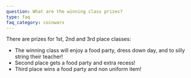 ```yaml
---
question: What are the winning class prizes?
type: faq
faq_category: coinwars
---
```

There are prizes for 1st, 2nd and 3rd place classes:
- The winning class will enjoy a food party, dress down day, and to silly string their teacher! 
- Second place gets a food party and extra recess! 
- Third place wins a food party and non uniform item!